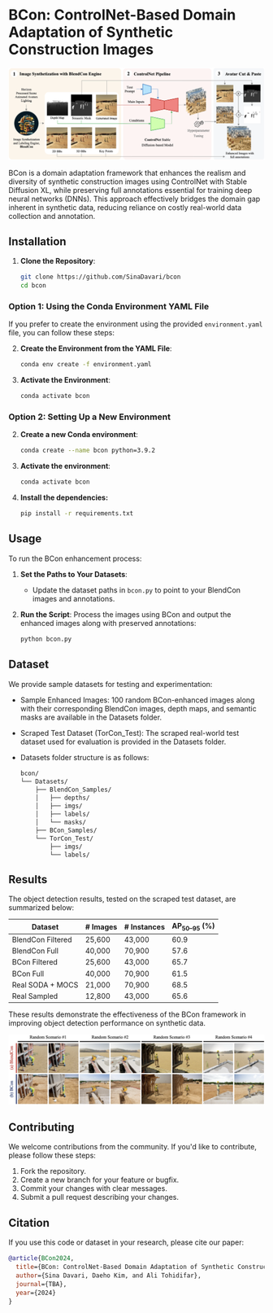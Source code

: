 # BCon: ControlNet-Based Domain Adaptation of Synthetic Construction Images
![Alt text for image 1](Media/bcon_pipeline.png)

BCon is a domain adaptation framework that enhances the realism and diversity of synthetic construction images using ControlNet with Stable Diffusion XL, while preserving full annotations essential for training deep neural networks (DNNs). This approach effectively bridges the domain gap inherent in synthetic data, reducing reliance on costly real-world data collection and annotation.

## Installation

1. **Clone the Repository**:
   ```sh
   git clone https://github.com/SinaDavari/bcon
   cd bcon

### Option 1: Using the Conda Environment YAML File
If you prefer to create the environment using the provided `environment.yaml` file, you can follow these steps:

2. **Create the Environment from the YAML File**:
   ```sh
   conda env create -f environment.yaml
   
3. **Activate the Environment**:
   ```sh
   conda activate bcon

### Option 2: Setting Up a New Environment

2. **Create a new Conda environment**:
   ```sh
   conda create --name bcon python=3.9.2
   
3. **Activate the environment**:

   ```sh
   conda activate bcon

4. **Install the dependencies:**
   ```sh
   pip install -r requirements.txt

## Usage
To run the BCon enhancement process:

1. **Set the Paths to Your Datasets**:

   * Update the dataset paths in `bcon.py` to point to your BlendCon images and annotations.
2. **Run the Script**:
   Process the images using BCon and output the enhanced images along with preserved annotations:
   ```sh
   python bcon.py

## Dataset
We provide sample datasets for testing and experimentation:

* Sample Enhanced Images: 100 random BCon-enhanced images along with their corresponding BlendCon images, depth maps, and semantic masks are available in the Datasets folder.

* Scraped Test Dataset (TorCon_Test): The scraped real-world test dataset used for evaluation is provided in the Datasets folder.

* Datasets folder structure is as follows:
   ```
   bcon/
   └── Datasets/
       ├── BlendCon_Samples/
       │   ├── depths/
       │   ├── imgs/
       │   ├── labels/
       │   └── masks/
       ├── BCon_Samples/
       └── TorCon_Test/
           ├── imgs/
           └── labels/
## Results
The object detection results, tested on the scraped test dataset, are summarized below:

<div align="center">
   
| Dataset            | # Images | # Instances | AP<sub>50–95</sub> (%) |
|--------------------|----------|-------------|------------------------|
| BlendCon Filtered  | 25,600   | 43,000      | 60.9                   |
| BlendCon Full      | 40,000   | 70,900      | 57.6                   |
| BCon Filtered      | 25,600   | 43,000      | 65.7                   |
| BCon Full          | 40,000   | 70,900      | 61.5                   |
| Real SODA + MOCS   | 21,000   | 70,900      | 68.5                   |
| Real Sampled       | 12,800   | 43,000      | 65.6                   |

</div>

These results demonstrate the effectiveness of the BCon framework in improving object detection performance on synthetic data.

![Alt text for image 2](Media/visual_examples.png)

## Contributing
We welcome contributions from the community. If you'd like to contribute, please follow these steps:

1. Fork the repository.
2. Create a new branch for your feature or bugfix.
3. Commit your changes with clear messages.
4. Submit a pull request describing your changes.

## Citation
If you use this code or dataset in your research, please cite our paper:
```bibtex
@article{BCon2024,
  title={BCon: ControlNet-Based Domain Adaptation of Synthetic Construction Images},
  author={Sina Davari, Daeho Kim, and Ali Tohidifar},
  journal={TBA},
  year={2024}
}
